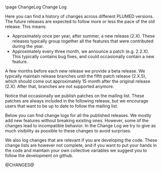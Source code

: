 \page ChangeLog Change Log

Here you can find a history of changes across different PLUMED versions.
The future releases are expected to follow more or less the pace
of the old release. This means:
- Approximately once per year, after summer, a new release (2.X). These releases
  typically group together all the features that were contributed during the
  year.
- Approximately every three month, we announce a patch (e.g. 2.2.X).
  This typically contains bug fixes, and could occasionally contain a new feature.

A few months before each new release we provide a beta release.
We typically maintain release branches until the fifth patch release (2.X.5),
which should come out approximately 15 month after the original release (2.X).
After that, branches are not supported anymore.

Notice that occasionally we publish patches on the mailing list.
These patches are always included in the following release, but we encourage
users that want to be up to date to follow the mailing list.

Below you can find change logs for all the published releases.
We mostly add new features without breaking existing ones.
However, some of the changes lead to incompatible behavior.
In the Change Log we try to give as much visibility as possible to these changes
to avoid surprises.

We also log changes that are relevant if you are developing the code. These
change lists are however not complete, and if you want to put your hands in the code
and maintain your own collective variables we suggest you to follow the development
on github.

@CHANGES@


